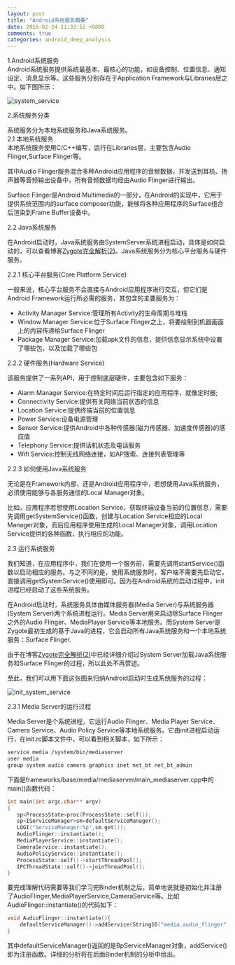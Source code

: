 ```yaml
---
layout: post
title: "Android系统服务概要"
date: 2016-02-24 11:33:52 +0800
comments: true
categories: android_deep_analysis
---
```

1.Android系统服务  
Android系统服务提供系统最基本、最核心的功能，如设备控制、位置信息、通知设定、消息显示等。这些服务分别存在于Application Framework与Libraries层之中。如下图所示<!--more-->：  

![system_service](http://7xn1yt.com1.z0.glb.clouddn.com/system_service1.png)

2.系统服务分类  

系统服务分为本地系统服务和Java系统服务。  
2.1 本地系统服务  
本地系统服务使用C/C++编写，运行在Libraries层，主要包含Audio Flinger,Surface Flinger等。  

其中Audio Flinger服务混合多种Android应用程序的音频数据，并发送到耳机、扬声器等音频输出设备中，所有音频数据均经由Audio Flinger进行输出。  

Surface Flinger是Android Multimedia的一部分，在Android的实现中，它用于提供系统范围内的surface composer功能，能够将各种应用程序的Surface组合后渲染到Frame Buffer设备中。  

2.2 Java系统服务  

在Android启动时，Java系统服务由SystemServer系统进程启动，具体是如何启动的，可以查看博客[Zygote完全解析(2)](http://blog.imallen.wang/blog/2016/02/24/zygotewan-quan-jie-xi-2)。Java系统服务分为核心平台服务与硬件服务。  

2.2.1 核心平台服务(Core Platform Service)  

一般来说，核心平台服务不会直接与Android应用程序进行交互，但它们是Android Framework运行所必需的服务，其包含的主要服务为：  

+ Activity Manager Service:管理所有Activity的生命周期与堆栈
+ Window Manager Service:位于Surface Flinger之上，将要绘制到机器画面上的内容传递给Surface Flinger
+ Package Manager Service:加载apk文件的信息，提供信息显示系统中设置了哪些包，以及加载了哪些包

2.2.2 硬件服务(Hardware Service)  

该服务提供了一系列API，用于控制底层硬件，主要包含如下服务：  

+ Alarm Manager Service:在特定时间后运行指定的应用程序，就像定时器;
+ Connectivity Service:提供有关网络当前状态的信息
+ Location Service:提供终端当前的位置信息
+ Power Service:设备电源管理
+ Sensor Service:提供Android中各种传感器(磁力传感器、加速度传感器)的感应值
+ Telephony Service:提供话机状态及电话服务
+ Wifi Service:控制无线网络连接，如AP搜索、连接列表管理等 

2.2.3 如何使用Java系统服务  

无论是在Framework内部，还是Android应用程序中，若想使用Java系统服务，必须使用能够与各服务通信的Local Manager对象。  

比如，应用程序若想使用Location Service，获取终端设备当前的位置信息，需要先调用getSystemService()函数，创建与Location Service相应的Local Manager对象，而后应用程序使用生成的Local Manager对象，调用Location Service提供的各种函数，执行相应的功能。  

2.3 运行系统服务  

我们知道，在应用程序中，我们在使用一个服务前，需要先调用startService()函数以启动相应的服务。与之不同的是，使用系统服务时，客户端不需要先启动它，直接调用getSystemService()使用即可。因为在Android系统的启动过程中，init进程已经启动了这些系统服务。  

在Android启动时，系统服务具体由媒体服务器(Media Server)与系统服务器(System Server)两个系统进程运行。Media Server用来启动除Surface Flinger之外的Audio Flinger、MediaPlayer Service等本地服务。而System Server是Zygote最初生成的基于Java的进程，它会启动所有Java系统服务和一个本地系统服务：Surface Flinger.  

由于在博客[Zygote完全解析(2)](http://blog.imallen.wang/blog/2016/02/24/zygotewan-quan-jie-xi-2)中已经详细介绍过System Server加载Java系统服务和Surface Flinger的过程，所以此处不再赘述。  

至此，我们可以用下面这张图来归纳Android启动时生成系统服务的过程：  

![init_system_service](http://7xn1yt.com1.z0.glb.clouddn.com/init_system_service.png)

2.3.1 Media Server的运行过程  

Media Server是个系统进程，它运行Audio Flinger、Media Player Service、Camera Service、Audio Policy Service等本地系统服务。它由init进程启动运行，在init.rc脚本文件中，可以看到相关脚本，如下所示：  

``` bash init.rc
service media /system/bin/mediaserver
user media
group system audio camera graphics inet net_bt net_bt_admin
```
下面是frameworks/base/media/mediaserver/main_mediaserver.cpp中的main()函数代码：  

``` c++ main_mediaserver.cpp
int main(int argc,char** argv)
{
   sp<ProcessState>proc(ProcessState::self());
   sp<IServiceManager>sm=defaultServiceManager();
   LOGI("ServiceManager:%p",sm.get());
   AudioFlinger::instantiate();
   MediaPlayerService::instantiate();
   CameraService::instantiate();
   AudioPolicyService::instantiate();
   ProcessState::self()->startThreadPool();
   IPCThreadState::self()->joinThreadPool();
}
```
要完成理解代码需要等我们学习完Binder机制之后，简单地说就是初始化并注册了AudioFlinger,MediaPlayerService,CameraService等。比如AudioFlinger::instantiate()的代码如下：  

``` cpp AudioFlinger.cpp
void AudioFlinger::instantiate(){
    defaultServiceManager()->addService(String16("media.audio_flinger"),new AudioFlinger());
}
```
其中defaultServiceManager()返回的是BpServiceManager对象，addService()即为注册函数。详细的分析将在后面Binder机制的分析中给出。
